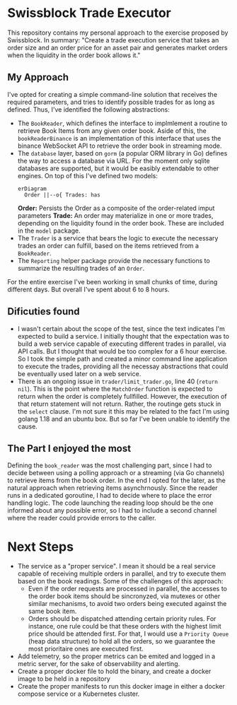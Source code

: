 # Swissblock Trade Executor

This repository contains my personal approach to the exercise proposed by Swissblock. In summary: "Create a trade execution service that takes an order size and an order price for an asset pair and generates market orders when the liquidity in the order book allows it."

## My Approach
I've opted for creating a simple command-line solution that receives the required parameters, and tries to identify possible trades for as long as defined.
Thus, I've identified the following abstractions:
* The `BookReader`, which defines the interface to implmlement a routine to retrieve Book Items from any given order book. Aside of this, the `bookReaderBinance` is an implementation of this interface that uses the binance WebSocket API to retrieve the order book in streaming mode.
* The `database` layer, based on `gorm` (a popular ORM library in Go) defines the way to access a database via URL. For the moment only sqlite databases are supported, but it would be easibly extendable to other engines.
  On top of this I've defined two models:
  ```mermaid
  erDiagram
    Order ||--o{ Trades: has
  ```
  **Order:** Persists the Order as a composite of the order-related imput parameters
  **Trade:** An order may materialize in one or more trades, depending on the liquidity found in the order book.
  These are included in the `model` package.
* The `Trader` is a service that bears the logic to execute the necessary trades an order can fulfill, based on the items retrieved from a `BookReader`.
* The `Reporting` helper package provide the necessary functions to summarize the resulting trades of an `Order`.

For the entire exercise I've been working in small chunks of time, during different days. But overall I've spent about 6 to 8 hours.

## Dificuties found
* I wasn't certain about the scope of the test, since the text indicates I'm expected to build a service. I initially thought that the expectation was to build a web service capable of executing different trades in parallel, via API calls.
  But I thought that would be too complex for a 6 hour exercise. So I took the simple path and created a minor command line application to execute the trades, providing all the necessay abstractions that could be eventually used later on a web service.
* There is an ongoing issue in `trader/limit_trader.go`, line 40 (`return nil`). This is the point where the `MatchOrder` function is expected to return when the order is completely fullfilled. However, the execution of that return statement will not return. Rather, the routinge gets stuck in the `select` clause. I'm not sure it this may be related to the fact I'm using golang 1.18 and an ubuntu box. But so far I've been unable to identify the cause.

## The Part I enjoyed the most
Defining the `book_reader` was the most challenging part, since I had to decide between using a polling approach or a streaming (via Go channels) to retrieve items from the book order. In the end I opted for the later, as the natural approach when retrieving items asynchrnously.
Since the reader runs in a dedicated goroutine, I had to decide where to place the error handling logic. The code launching the reading loop should be the one informed about any possible error, so I had to include a second channel where the reader could provide errors to the caller.

# Next Steps
* The service as a "proper service". I mean it should be a real service capable of receiving multiple orders in parallel, and try to execute them based on the book readings. Some of the challenges of this approach:
  * Even if the order requests are processed in parallel, the accesses to the order book items should be sincronyzed, via mutexes or other similar mechanisms, to avoid two orders being executed against the same book item.
  * Orders should be dispatched attending certain priority rules. For instance, one rule could be that these orders with the highest limit price should be attended first. For that, I would use a `Priority Queue` (heap data structure) to hold all the orders, so we guarantee the most prioritaire ones are executed first.
* Add telemetry, so the proper metrics can be emited and logged in a metric server, for the sake of observability and alerting.
* Create a proper docker file to hold the binary, and create a docker image to be held in a repository
* Create the proper manifests to run this docker image in either a docker compose service or a Kubernetes cluster.

